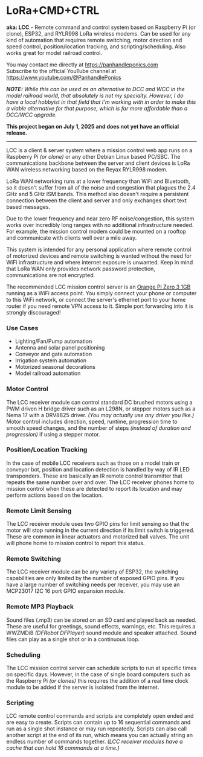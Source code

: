 # LoRa+CMD+CTRL
**aka: LCC** - Remote command and control system based on Raspberry Pi (or clone), ESP32, and RYLR998 LoRa wireless modems. Can be used for any kind of automation that requires remote switching, motor direction and speed control, position/location tracking, and scripting/scheduling. Also works great for model railroad control.

You may contact me directly at https://panhandleponics.com<br>
Subscribe to the official YouTube channel at https://www.youtube.com/@PanhandlePonics

_**NOTE:** While this can be used as an alternative to DCC and WCC in the model railroad world, that absolutely is not my specialty. However, I do have a local hobbyist in that field that I'm working with in order to make this a viable alternative for that purpose, which is far more affordable than a DCC/WCC upgrade._

**This project began on July 1, 2025 and does not yet have an official release.**

---

LCC is a client & server system where a mission control web app runs on a Raspberry Pi _(or clone)_ or any other Debian Linux based PC/SBC. The communications backbone between the server and client devices is LoRa WAN wireless networking based on the Reyax RYLR998 modem.

LoRa WAN networking runs at a lower frequency than WiFi and Bluetooth, so it doesn't suffer from all of the noise and congestion that plagues the 2.4 GHz and 5 GHz ISM bands. This method also doesn't require a persistent connection between the client and server and only exchanges short text based messages.

Due to the lower frequency and near zero RF noise/congestion, this system works over incredibly long ranges with no additional infrastructure needed. For example, the mission control modem could be mounted on a rooftop and communicate with clients well over a mile away.

This system is intended for any personal application where remote control of motorized devices and remote switching is wanted without the need for WiFi infrastructure and where internet exposure is unwanted. Keep in mind that LoRa WAN only provides network password protection, communications are not encrypted.

The recommended LCC mission control server is an [Orange Pi Zero 3 1GB](https://www.amazon.com/dp/B0CB1BYTT8) running as a WiFi access point. You simply connect your phone or computer to this WiFi network, or connect the server's ethernet port to your home router if you need remote VPN access to it. Simple port forwarding into it is strongly discouraged!

### Use Cases
- Lighting/Fan/Pump automation
- Antenna and solar panel positioning
- Conveyor and gate automation
- Irrigation system automation
- Motorized seasonal decorations
- Model railroad automation

### Motor Control
The LCC receiver module can control standard DC brushed motors using a PWM driven H bridge driver such as an L298N, or stepper motors such as a Nema 17 with a DRV8825 driver. _(You may actually use any driver you like.)_ Motor control includes direction, speed, runtime, progression time to smooth speed changes, and the number of steps _(instead of duration and progression)_ if using a stepper motor.

### Position/Location Tracking
In the case of mobile LCC receivers such as those on a model train or conveyor bot, position and location detection is handled by way of IR LED transponders. These are basically an IR remote control transmitter that repeats the same number over and over. The LCC receiver phones home to mission control when these are detected to report its location and may perform actions based on the location.

### Remote Limit Sensing
The LCC receiver module uses two GPIO pins for limit sensing so that the motor will stop running in the current direction if its limit switch is triggered. These are common in linear actuators and motorized ball valves. The unit will phone home to mission control to report this status.

### Remote Switching
The LCC receiver module can be any variety of ESP32, the switching capabilities are only limited by the number of exposed GPIO pins. If you have a large number of switching needs per receiver, you may use an MCP23017 I2C 16 port GPIO expansion module.

### Remote MP3 Playback
Sound files (.mp3) can be stored on an SD card and played back as needed. These are useful for greetings, sound effects, warnings, etc. This requires a WWZMDiB _(DFRobot DFPlayer)_ sound module and speaker attached. Sound files can play as a single shot or in a continuous loop.

### Scheduling
The LCC mission control server can schedule scripts to run at specific times on specific days. However, in the case of single board computers such as the Raspberry Pi _(or clones)_ this requires the addition of a real time clock module to be added if the server is isolated from the internet.

### Scripting
LCC remote control commands and scripts are completely open ended and are easy to create. Scripts can contain up to 16 sequential commands and run as a single shot instance or may run repeatedly. Scripts can also call another script at the end of its run, which means you can actually string an endless number of commands together. _(LCC receiver modules have a cache that can hold 16 commands at a time.)_
